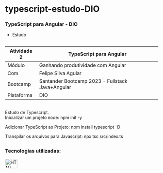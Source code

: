 # typescript-estudo-DIO
### TypeScript para Angular - DIO
- Estudo
##

| Atividade 2 | TypeScript para Angular |
|--|--|
| Módulo | Ganhando produtividade com Angular |
| Com | Felipe Silva Aguiar |
| Bootcamp | Santander Bootcamp 2023 - Fullstack Java+Angular |
| Plataforma | DIO |

<br>
Estudo de Typescript.

<br>
Inicializar um projeto node:
    npm init -y

Adicionar TypeScript ao Projeto:
    npm install typescript -D

Transpilar os arquivos para Javascript:
    npx tsc src/index.ts

##
### Tecnologias utilizadas:

<div>
   <img align="center" alt="HTML" height="30" width="40" alt="TypeScript" src="https://cdn.jsdelivr.net/gh/devicons/devicon/icons/typescript/typescript-original.svg" />
</div>

##
